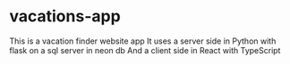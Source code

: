 # vacations-app
This is a vacation finder website app
It uses a server side in Python with flask on a sql server in neon db
And a client side in React with TypeScript